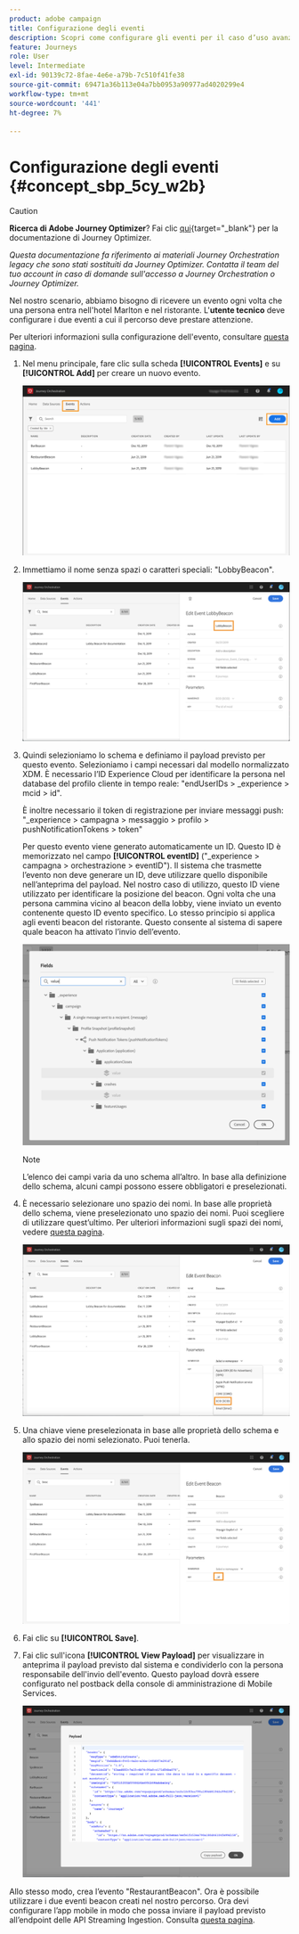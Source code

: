 ```yaml
---
product: adobe campaign
title: Configurazione degli eventi
description: Scopri come configurare gli eventi per il caso d’uso avanzato del percorso
feature: Journeys
role: User
level: Intermediate
exl-id: 90139c72-8fae-4e6e-a79b-7c510f41fe38
source-git-commit: 69471a36b113e04a7bb0953a90977ad4020299e4
workflow-type: tm+mt
source-wordcount: '441'
ht-degree: 7%

---
```


# Configurazione degli eventi {#concept_sbp_5cy_w2b}


>[!CAUTION]
>
>**Ricerca di Adobe Journey Optimizer**? Fai clic [qui](https://experienceleague.adobe.com/it/docs/journey-optimizer/using/ajo-home){target="_blank"} per la documentazione di Journey Optimizer.
>
>
>_Questa documentazione fa riferimento ai materiali Journey Orchestration legacy che sono stati sostituiti da Journey Optimizer. Contatta il team del tuo account in caso di domande sull&#39;accesso a Journey Orchestration o Journey Optimizer._


Nel nostro scenario, abbiamo bisogno di ricevere un evento ogni volta che una persona entra nell&#39;hotel Marlton e nel ristorante. L&#39;**utente tecnico** deve configurare i due eventi a cui il percorso deve prestare attenzione.

Per ulteriori informazioni sulla configurazione dell&#39;evento, consultare [questa pagina](../event/about-events.md).

1. Nel menu principale, fare clic sulla scheda **[!UICONTROL Events]** e su **[!UICONTROL Add]** per creare un nuovo evento.

   ![](../assets/journeyuc1_1.png)

1. Immettiamo il nome senza spazi o caratteri speciali: &quot;LobbyBeacon&quot;.

   ![](../assets/journeyuc2_1.png)

1. Quindi selezioniamo lo schema e definiamo il payload previsto per questo evento. Selezioniamo i campi necessari dal modello normalizzato XDM. È necessario l’ID Experience Cloud per identificare la persona nel database del profilo cliente in tempo reale: &quot;endUserIDs > _experience > mcid > id&quot;.

   È inoltre necessario il token di registrazione per inviare messaggi push: &quot;_experience > campagna > messaggio > profilo > pushNotificationTokens > token&quot;

   Per questo evento viene generato automaticamente un ID. Questo ID è memorizzato nel campo **[!UICONTROL eventID]** (&quot;_experience > campagna > orchestrazione > eventID&quot;). Il sistema che trasmette l’evento non deve generare un ID, deve utilizzare quello disponibile nell’anteprima del payload. Nel nostro caso di utilizzo, questo ID viene utilizzato per identificare la posizione del beacon. Ogni volta che una persona cammina vicino al beacon della lobby, viene inviato un evento contenente questo ID evento specifico. Lo stesso principio si applica agli eventi beacon del ristorante. Questo consente al sistema di sapere quale beacon ha attivato l’invio dell’evento.

   ![](../assets/journeyuc2_2.png)

   >[!NOTE]
   >
   >L’elenco dei campi varia da uno schema all’altro. In base alla definizione dello schema, alcuni campi possono essere obbligatori e preselezionati.

1. È necessario selezionare uno spazio dei nomi. In base alle proprietà dello schema, viene preselezionato uno spazio dei nomi. Puoi scegliere di utilizzare quest’ultimo. Per ulteriori informazioni sugli spazi dei nomi, vedere [questa pagina](../event/selecting-the-namespace.md).

   ![](../assets/journeyuc2_4.png)

1. Una chiave viene preselezionata in base alle proprietà dello schema e allo spazio dei nomi selezionato. Puoi tenerla.

   ![](../assets/journeyuc2_4bis.png)

1. Fai clic su **[!UICONTROL Save]**.

1. Fai clic sull&#39;icona **[!UICONTROL View Payload]** per visualizzare in anteprima il payload previsto dal sistema e condividerlo con la persona responsabile dell&#39;invio dell&#39;evento.  Questo payload dovrà essere configurato nel postback della console di amministrazione di Mobile Services.

   ![](../assets/journeyuc2_5.png)

Allo stesso modo, crea l’evento &quot;RestaurantBeacon&quot;. Ora è possibile utilizzare i due eventi beacon creati nel nostro percorso. Ora devi configurare l’app mobile in modo che possa inviare il payload previsto all’endpoint delle API Streaming Ingestion. Consulta [questa pagina](../event/additional-steps-to-send-events-to-journey-orchestration.md).

